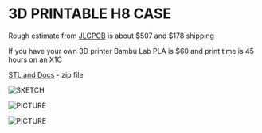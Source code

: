 # 3D PRINTABLE H8 CASE

Rough estimate from [JLCPCB](https://jlc3dp.com/?source=JLCPCB-top-productbar) is about $507 and $178 shipping

If you have your own 3D printer Bambu Lab PLA is $60 and print time is 45 hours on an X1C

[STL and Docs](https://github.com/sebhc/sebhc/blob/master/wiki/H8CASE/Heathkit%20H-8%203D%20Case%20STL%20and%20Doc%20241004.zip) - zip file

![SKETCH](https://github.com/sebhc/sebhc/blob/master/wiki/H8CASE/H8%20Case%20Fusion%20360.png)

![PICTURE](https://github.com/sebhc/sebhc/blob/master/wiki/H8CASE/H8%20Case%203D%20printed.jpg)

![PICTURE](https://github.com/sebhc/sebhc/blob/master/wiki/H8CASE/H8%20Case%203D%20printed%20top%20open.jpg)
